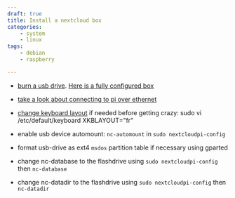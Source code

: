 ```yaml
---
draft: true
title: Install a nextcloud box
categories:
    - system
    - linux
tags:
    - debian
    - raspberry

---
```


- [burn a usb drive](/blog/2017/06/12/create-a-debian-iso-live-usb-drive). [Here is a fully configured box](https://ownyourbits.com/2017/02/13/nextcloud-ready-raspberry-pi-image/)

- [take a look about connecting to pi over ethernet](/blog/2017/06/15/connect-to-raspberry-over-ethernet)

- [change keyboard layout](https://raspberrypi.stackexchange.com/questions/10060/raspbian-keyboard-layout) if needed before getting crazy:
    sudo vi /etc/default/keyboard
    XKBLAYOUT="fr"
    
- enable usb device automount: `nc-automount` in `sudo nextcloudpi-config`

- format usb-drive as ext4 `msdos` partition table if necessary using gparted

- change nc-database to the flashdrive using `sudo nextcloudpi-config` then `nc-database`

- change nc-datadir to the flashdrive using `sudo nextcloudpi-config` then `nc-datadir`
